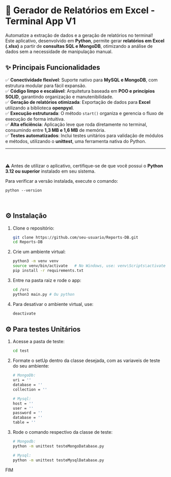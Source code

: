 # 🚀 Gerador de Relatórios em Excel - Terminal App V1

Automatize a extração de dados e a geração de relatórios no terminal!  
Este aplicativo, desenvolvido em **Python**, permite gerar **relatórios em Excel (.xlsx)** a partir de **consultas SQL e MongoDB**, otimizando a análise de dados sem a necessidade de manipulação manual.  

## ✨ **Principais Funcionalidades**

✅ **Conectividade flexível**: Suporte nativo para **MySQL e MongoDB**, com estrutura modular para fácil expansão.  
✅ **Código limpo e escalável**: Arquitetura baseada em **POO e princípios SOLID**, garantindo organização e manutenibilidade.  
✅ **Geração de relatórios otimizada**: Exportação de dados para **Excel** utilizando a biblioteca **openpyxl**.  
✅ **Execução estruturada**: O método `start()` organiza e gerencia o fluxo de execução de forma intuitiva.  
✅ **Alta eficiência**: Aplicação leve que roda diretamente no terminal, consumindo entre **1,3 MB e 1,6 MB** de memória.  
✅ **Testes automatizados**: Inclui testes unitários para validação de módulos e métodos, utilizando o **unittest**, uma ferramenta nativa do Python.

---

<br>

⚠️ Antes de utilizar o aplicativo, certifique-se de que você possui o **Python 3.12 ou superior** instalado em seu sistema.  

Para verificar a versão instalada, execute o comando:

    python --version

<br>

## ⚙️ **Instalação**
1. Clone o repositório:
   ```sh
   git clone https://github.com/seu-usuario/Reports-DB.git
   cd Reports-DB
2. Crie um ambiente virtual:
    ```sh
    python3 -m venv venv
    source venv/bin/activate   # No Windows, use: venv\Scripts\activate
    pip install -r requirements.txt
3. Entre na pasta raiz e rode o app:
    ```sh
    cd /src
    python3 main.py # Ou python
4. Para desativar o ambiente virtual, use:
    ```sh
    deactivate

## ⚙️ **Para testes Unitários**
1. Acesse a pasta de teste:
   ```sh
   cd test
2. Formate o setUp dentro da classe desejada, com as variaveis de teste do seu ambiente:
    ```sh
    # MongoDb:
    uri = ''
    database = ''
    collection = ''

    # Mysql:
    host = ''
    user = ''
    password = ''
    database = ''
    table = ''

3. Rode o comando respectivo da classe de teste:
    ```sh
    # Mongodb:
    python -m unittest testeMongoDatabase.py

    # Mysql:
    python -m unittest testeMysqlDatabase.py


FIM